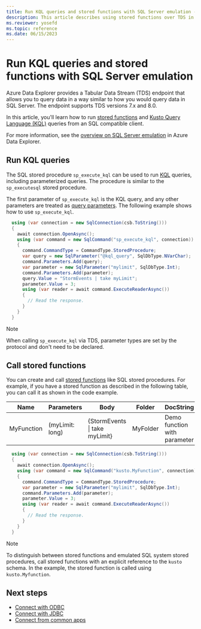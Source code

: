 ```yaml
---
title: Run KQL queries and stored functions with SQL Server emulation - Azure Data Explorer
description: This article describes using stored functions over TDS in Azure Data Explorer.
ms.reviewer: yosefd
ms.topic: reference
ms.date: 06/15/2023
---
```

# Run KQL queries and stored functions with SQL Server emulation

Azure Data Explorer provides a Tabular Data Stream (TDS) endpoint that allows you to query data in a way similar to how you would query data in SQL Server. The endpoint supports TDS versions 7.x and 8.0.

In this article, you'll learn how to run [stored functions](kusto/query/schema-entities/stored-functions.md) and [Kusto Query Language (KQL)](kusto/query/index.md) queries from an SQL compatible client.

For more information, see the [overview on SQL Server emulation](sql-server-emulation-overview.md) in Azure Data Explorer.

## Run KQL queries

The SQL stored procedure `sp_execute_kql` can be used to run [KQL](kusto/query/index.md) queries, including parameterized queries. The procedure is similar to the `sp_executesql` stored procedure.

The first parameter of `sp_execute_kql` is the KQL query, and any other parameters are treated as [query parameters](kusto/query/queryparametersstatement.md). The following example shows how to use `sp_execute_kql`.

```csharp
  using (var connection = new SqlConnection(csb.ToString()))
  {
    await connection.OpenAsync();
    using (var command = new SqlCommand("sp_execute_kql", connection))
    {
      command.CommandType = CommandType.StoredProcedure;
      var query = new SqlParameter("@kql_query", SqlDbType.NVarChar);
      command.Parameters.Add(query);
      var parameter = new SqlParameter("mylimit", SqlDbType.Int);
      command.Parameters.Add(parameter);
      query.Value = "StormEvents | take myLimit";
      parameter.Value = 3;
      using (var reader = await command.ExecuteReaderAsync())
      {
        // Read the response.
      }
    }
  }
```

> [!NOTE]
> When calling `sp_execute_kql` via TDS, parameter types are set by the protocol and don't need to be declared.

## Call stored functions

You can create and call [stored functions](kusto/query/schema-entities/stored-functions.md) like SQL stored procedures. For example, if you have a stored function as described in the following table, you can call it as shown in the code example.

|Name |Parameters|Body|Folder|DocString
|---|---|---|---|---|
|MyFunction |(myLimit: long)| {StormEvents &#124; take myLimit}|MyFolder|Demo function with parameter|

```csharp
  using (var connection = new SqlConnection(csb.ToString()))
  {
    await connection.OpenAsync();
    using (var command = new SqlCommand("kusto.MyFunction", connection))
    {
      command.CommandType = CommandType.StoredProcedure;
      var parameter = new SqlParameter("mylimit", SqlDbType.Int);
      command.Parameters.Add(parameter);
      parameter.Value = 3;
      using (var reader = await command.ExecuteReaderAsync())
      {
        // Read the response.
      }
    }
  }
```

> [!NOTE]
> To distinguish between stored functions and emulated SQL system stored procedures, call stored functions with an explicit reference to the `kusto` schema. In the example, the stored function is called using `kusto.Myfunction`.

## Next steps

* [Connect with ODBC](connect-odbc.md)
* [Connect with JDBC](connect-jdbc.md)
* [Connect from common apps](connect-common-apps.md)
